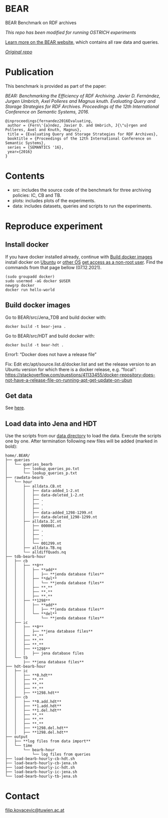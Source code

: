 ﻿# BEAR
BEAR Benchmark on RDF archives

_This repo has been modified for running OSTRICH experiments_

[Learn more on the BEAR website](https://aic.ai.wu.ac.at/qadlod/bear.html), which contains all raw data and queries.

_[Original repo](https://github.com/webdata/BEAR)_

Publication
==============
This benchmark is provided as part of the paper:

_BEAR: Benchmarking the Efficiency of RDF Archiving. Javier D. Fernández, Jurgen Umbrich, Axel Polleres and Magnus knuth. Evaluating Query and Storage Strategies for RDF Archives. Proceedings of the 12th International Conference on Semantic Systems, 2016._

~~~~
@inproceedings{fernandez2016Evaluating,
 author = {Fern\'{a}ndez, Javier D. and Umbrich, J{\"u}rgen and Polleres, Axel and Knuth, Magnus},
 title = {Evaluating Query and Storage Strategies for RDF Archives},
 booktitle = {Proceedings of the 12th International Conference on Semantic Systems},
 series = {SEMANTICS '16},
 year={2016}
}
~~~~
Contents
==============
- src: includes the source code of the benchmark for three archiving policies: IC, CB and TB.
- plots: includes plots of the experiments.
- data: includes datasets, queries and scripts to run the experiments.

Reproduce experiment
==============
## Install docker 
If you have docker installed already, continue with [Build docker images](https://github.com/GreenfishK/BEAR/blob/master/README.md#build-docker-images)
install docker on [Ubuntu](https://docs.docker.com/engine/install/ubuntu/#install-using-the-repository) or [other OS](https://docs.docker.com/get-docker/)
[get access as a non-root user](https://docs.docker.com/engine/install/linux-postinstall/#manage-docker-as-a-non-root-user). Find the commands from that page bellow (07.12.2021).
```
(sudo groupadd docker)
sudo usermod -aG docker $USER 
newgrp docker
docker run hello-world
```

## Build docker images
Go to BEAR/src/Jena_TDB and build docker with: 
```
docker build -t bear-jena .
```
Go to BEAR/src/HDT and build docker with: 
```
docker build -t bear-hdt .
```
Error1: “Docker does not have a release file”

Fix: Edit etc/apt/source.list.d/docker.list and set the release version to an Ubuntu version for which there is a docker release, e.g. “focal”: https://stackoverflow.com/questions/41133455/docker-repository-does-not-have-a-release-file-on-running-apt-get-update-on-ubun 

## Get data
See [here](https://github.com/GreenfishK/BEAR/tree/master/data).

## Load data into Jena and HDT
Use the scripts from our [data directory](https://github.com/GreenfishK/BEAR/tree/master/data) to load the data. Execute the scripts one by one. After termination following new files will be added (marked in bold):

```
home/.BEAR/  
├── queries  
│   └── queries_bearb  
│       ├── lookup_queries_po.txt  
│       └── lookup_queries_p.txt  
├── rawdata-bearb  
│   └── hour  
│       ├── alldata.CB.nt  
│       │   ├── data-added_1-2.nt  
│       │   ├── data-deleted_1-2.nt  
│       │   ├── .  
│       │   ├── .  
│       │   ├── .  
│       │   ├── data-added_1298-1299.nt  
│       │   ├── data-deleted_1298-1299.nt  
│       ├── alldata.IC.nt  
│       │   ├── 000001.nt  
│       │   ├── .  
│       │   ├── .  
│       │   ├── .  
│       │   └── 001299.nt  
│       ├── alldata.TB.nq  
│       └── alldiffQuads.nq  
├── tdb-bearb-hour  
│   ├── cb  
│   │   ├── **0**  
│   │   │   ├── **add**  
│   │   │   │   ├── **jenda database files**  
│   │   │   ├── **del**  
│   │   │   │   └── **jenda database files**  
│   │   │   ├── **.**  
│   │   │   ├── **.**  
│   │   │   ├── **.**  
│   │   ├── **1298**  
│   │   │   ├── **add**  
│   │   │   │   ├── **jenda database files**  
│   │   │   └── **del**  
│   │   │       └── **jenda database files**  
│   ├── ic  
│   │   ├── **0**  
│   │   │   ├── **jena database files**  
│   │   ├── **.**  
│   │   ├── **.**  
│   │   ├── **.**  
│   │   ├── **1298**  
│   │   │   ├── jena database files  
│   └── tb  
│       ├── **jena database files**  
├── hdt-bearb-hour  
│   ├── ic  
│   │   ├── **0.hdt**  
│   │   ├── **.**  
│   │   ├── **.**  
│   │   ├── **.**  
│   │   ├── **1298.hdt**  
│   ├── cb  
│   │   ├── **0.add.hdt**  
│   │   ├── **1.add.hdt**  
│   │   ├── **1.del.hdt**  
│   │   ├── **.**  
│   │   ├── **.**  
│   │   ├── **.**  
│   │   ├── **1298.del.hdt**  
│   │   ├── **1298.del.hdt**  
├── output  
│   ├── **log files from data import**  
│   └── time  
│       └── bearb-hour  
│           └── log files from queries  
├── load-bearb-hourly-cb-hdt.sh  
├── load-bearb-hourly-cb-jena.sh  
├── load-bearb-hourly-ic-hdt.sh  
├── load-bearb-hourly-ic-jena.sh  
└── load-bearb-hourly-tb-jena.sh  
```

Contact
==============
filip.kovacevic@tuwien.ac.at
